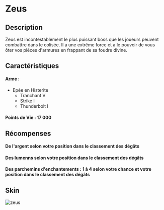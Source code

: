 # Zeus

## Description 
Zeus est incontestablement le plus puissant boss que les joueurs peuvent combattre dans le colisée. Il a une extrême force et a le pouvoir de vous ôter vos pièces d'armures en frappant de sa foudre divine.

## Caractéristiques

#### Arme :
+ Epée en Histerite 
  + Tranchant V
  + Strike I
  + Thunderbolt I

#### Points de Vie : 17 000

## Récompenses

#### De l'argent selon votre position dans le classement des dégâts
#### Des lumenns selon votre position dans le classement des dégâts
#### Des parchemins d'enchantements : 1 à 4 selon votre chance et votre position dans le classement des dégâts

## Skin

![zeus](https://raw.githubusercontent.com/HisteriaMC/histeria-wiki/main/.assets/boss/zeus.png)


